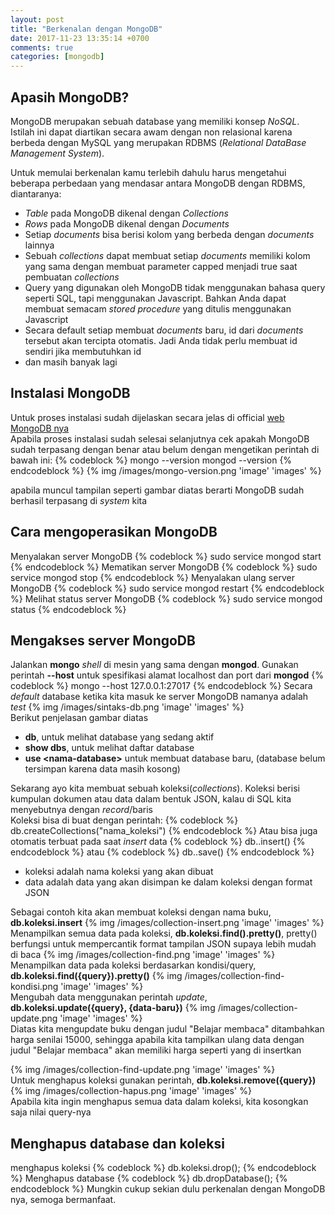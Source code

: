 ```yaml
---
layout: post
title: "Berkenalan dengan MongoDB"
date: 2017-11-23 13:35:14 +0700
comments: true
categories: [mongodb]
---
```

## Apasih MongoDB?
MongoDB merupakan sebuah database yang memiliki konsep _NoSQL_. Istilah ini dapat diartikan secara awam dengan non relasional karena berbeda dengan MySQL yang merupakan RDBMS (_Relational DataBase Management System_).

Untuk memulai berkenalan kamu terlebih dahulu harus mengetahui beberapa perbedaan yang mendasar antara MongoDB dengan RDBMS, diantaranya:

* _Table_ pada MongoDB dikenal dengan _Collections_
* _Rows_ pada MongoDB dikenal dengan _Documents_
* Setiap _documents_ bisa berisi kolom yang berbeda dengan _documents_ lainnya
* Sebuah _collections_ dapat membuat setiap _documents_ memiliki kolom yang sama dengan membuat parameter capped menjadi true saat pembuatan _collections_
* Query yang digunakan oleh MongoDB tidak menggunakan bahasa query seperti SQL, tapi menggunakan Javascript. Bahkan Anda dapat membuat semacam _stored procedure_ yang ditulis menggunakan Javascript
* Secara default setiap membuat _documents_ baru, id dari _documents_ tersebut akan tercipta otomatis. Jadi Anda tidak perlu membuat id sendiri jika membutuhkan id
* dan masih banyak lagi
<!--more-->
## Instalasi MongoDB
Untuk proses instalasi sudah dijelaskan secara jelas di official [web MongoDB nya](https://docs.mongodb.com/manual/tutorial/install-mongodb-on-ubuntu/)  
Apabila proses instalasi sudah selesai selanjutnya cek apakah MongoDB sudah terpasang dengan benar atau belum dengan mengetikan perintah di bawah ini:
{% codeblock %}
mongo --version
mongod --version
{% endcodeblock %}
{% img /images/mongo-version.png 'image' 'images' %}

apabila muncul tampilan seperti gambar diatas berarti MongoDB sudah berhasil terpasang di _system_ kita
## Cara mengoperasikan MongoDB
Menyalakan server MongoDB
{% codeblock %}
sudo service mongod start
{% endcodeblock %}
Mematikan server MongoDB
{% codeblock %}
sudo service mongod stop
{% endcodeblock %}
Menyalakan ulang server MongoDB
{% codeblock %}
sudo service mongod restart
{% endcodeblock %}
Melihat status server MongoDB
{% codeblock %}
sudo service mongod status
{% endcodeblock %}
## Mengakses server MongoDB
Jalankan **mongo** _shell_ di mesin yang sama dengan **mongod**. Gunakan perintah **--host** untuk spesifikasi alamat localhost dan port dari **mongod**
{% codeblock %}
mongo --host 127.0.0.1:27017
{% endcodeblock %}
Secara _default_ database ketika kita masuk ke server MongoDB namanya adalah _test_
{% img /images/sintaks-db.png 'image' 'images' %}  
Berikut penjelasan gambar diatas

* **db**, untuk melihat database yang sedang aktif
* **show dbs**, untuk melihat daftar database
* **use &lt;nama-database&gt;** untuk membuat database baru, (database belum tersimpan karena data masih kosong)

Sekarang ayo kita membuat sebuah koleksi(_collections_). Koleksi berisi kumpulan dokumen atau data dalam bentuk JSON, kalau di SQL kita menyebutnya dengan _record_/baris  
Koleksi bisa di buat dengan perintah:
{% codeblock %}
db.createCollections("nama_koleksi")
{% endcodeblock %}
Atau bisa juga otomatis terbuat pada saat _insert_ data 
{% codeblock %}
db.<koleksi>.insert(<data>)
{% endcodeblock %}
atau
{% codeblock %}
db.<koleksi>.save(<data>)
{% endcodeblock %}

* koleksi adalah nama koleksi yang akan dibuat
* data adalah data yang akan disimpan ke dalam koleksi dengan format JSON

Sebagai contoh kita akan membuat koleksi dengan nama buku, **db.koleksi.insert**
{% img /images/collection-insert.png 'image' 'images' %}  
Menampilkan semua data pada koleksi, **db.koleksi.find().pretty()**, pretty() berfungsi untuk mempercantik format tampilan JSON supaya lebih mudah di baca
{% img /images/collection-find.png 'image' 'images' %}  
Menampilkan data pada koleksi berdasarkan kondisi/query, **db.koleksi.find({query}).pretty()**
{% img /images/collection-find-kondisi.png 'image' 'images' %}  
Mengubah data menggunakan perintah _update_, **db.koleksi.update({query}, {data-baru})**
{% img /images/collection-update.png 'image' 'images' %}  
Diatas kita mengupdate buku dengan judul "Belajar membaca" ditambahkan harga senilai 15000, sehingga apabila kita tampilkan ulang data dengan judul "Belajar membaca" akan memiliki harga seperti yang di insertkan  

{% img /images/collection-find-update.png 'image' 'images' %}  
Untuk menghapus koleksi gunakan perintah, **db.koleksi.remove({query})**
{% img /images/collection-hapus.png 'image' 'images' %}  
Apabila kita ingin menghapus semua data dalam koleksi, kita kosongkan saja nilai query-nya
## Menghapus database dan koleksi
menghapus koleksi
{% codeblock %}
db.koleksi.drop();
{% endcodeblock %}
Menghapus database
{% codeblock %}
db.dropDatabase();
{% endcodeblock %}
Mungkin cukup sekian dulu perkenalan dengan MongoDB nya, semoga bermanfaat.
